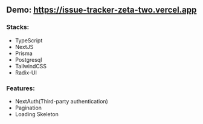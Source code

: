 ## Demo: https://issue-tracker-zeta-two.vercel.app

### Stacks:

* TypeScript
* NextJS
* Prisma
* Postgresql
* TailwindCSS
* Radix-UI

### Features:

* NextAuth(Third-party authentication)
* Pagination
* Loading Skeleton
